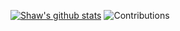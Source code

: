 [![Shaw's github stats](https://github-readme-stats.vercel.app/api?username=cuzv)](https://github.com/anuraghazra/github-readme-stats)
![Contributions](https://github.com/cuzv/cuzv/assets/5976127/d4d06c0a-f746-4609-99ea-b5b8eb25d417)
